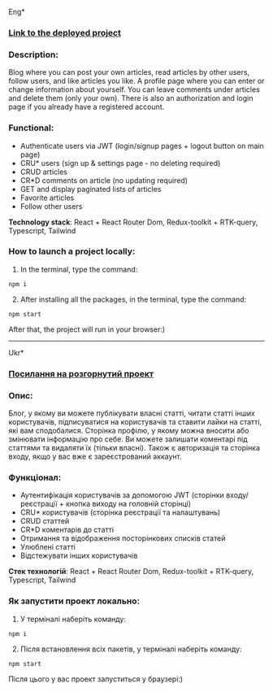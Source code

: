 Eng\*

### [Link to the deployed project](https://solution-blog.vercel.app/)

### Description:

Blog where you can post your own articles, read articles by other users, follow users, and like articles you like. A profile page where you can enter or change information about yourself. You can leave comments under articles and delete them (only your own). There is also an authorization and login page if you already have a registered account.

### Functional:

- Authenticate users via JWT (login/signup pages + logout button on main page)
- CRU\* users (sign up & settings page - no deleting required)
- CRUD articles
- CR\*D comments on article (no updating required)
- GET and display paginated lists of articles
- Favorite articles
- Follow other users

**Technology stack**: React + React Router Dom, Redux-toolkit + RTK-query, Typescript, Tailwind

### How to launch a project locally:

1. In the terminal, type the command:

`npm i`

2. After installing all the packages, in the terminal, type the command:

`npm start`

After that, the project will run in your browser:)

---

Ukr\*

### [Посилання на розгорнутий проект](https://solution-blog.vercel.app/)

### Опис:

Блог, у якому ви можете публікувати власні статті, читати статті інших користувачів, підписуватися на користувачів та ставити лайки на статті, які вам сподобалися. Сторінка профілю, у якому можна вносити або змінювати інформацію про себе. Ви можете залишати коментарі під статтями та видаляти їх (тільки власні). Також є авторизація та сторінка входу, якщо у вас вже є зареєстрований аккаунт.

### Функціонал:

- Аутентифікація користувачів за допомогою JWT (сторінки входу/реєстрації + кнопка виходу на головній сторінці)
- CRU\* користувачів (сторінка реєстрації та налаштувань)
- CRUD статтей
- CR\*D коментарів до статті
- Отримання та відображення посторінкових списків статей
- Улюблені статті
- Відстежувати інших користувачів

**Стек технологій**: React + React Router Dom, Redux-toolkit + RTK-query, Typescript, Tailwind

### Як запустити проект локально:

1. У терміналі наберіть команду:

`npm i`

2. Після встановлення всіх пакетів, у терміналі наберіть команду:

`npm start`

Після цього у вас проект запуститься у браузері:)
